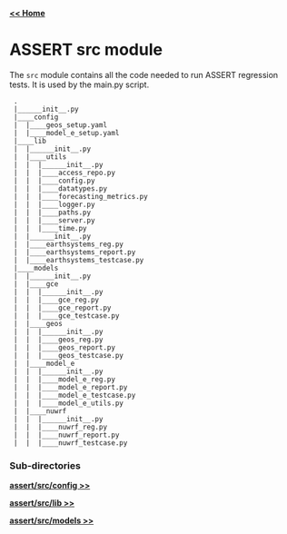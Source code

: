 [__<< Home__](../doc/README.md)

# ASSERT src module

The `src` module contains all the code needed to run ASSERT
regression tests. It is used by the main.py script.


```
 .
 |______init__.py
 |____config
 |  |____geos_setup.yaml
 |  |____model_e_setup.yaml
 |____lib
 |  |______init__.py
 |  |____utils
 |  |  |______init__.py
 |  |  |____access_repo.py
 |  |  |____config.py
 |  |  |____datatypes.py
 |  |  |____forecasting_metrics.py
 |  |  |____logger.py
 |  |  |____paths.py
 |  |  |____server.py
 |  |  |____time.py
 |  |______init__.py
 |  |____earthsystems_reg.py
 |  |____earthsystems_report.py
 |  |____earthsystems_testcase.py
 |____models
 |  |______init__.py
 |  |____gce
 |  |  |______init__.py
 |  |  |____gce_reg.py
 |  |  |____gce_report.py
 |  |  |____gce_testcase.py
 |  |____geos
 |  |  |______init__.py
 |  |  |____geos_reg.py
 |  |  |____geos_report.py
 |  |  |____geos_testcase.py
 |  |____model_e
 |  |  |______init__.py
 |  |  |____model_e_reg.py
 |  |  |____model_e_report.py
 |  |  |____model_e_testcase.py
 |  |  |____model_e_utils.py
 |  |____nuwrf
 |  |  |______init__.py
 |  |  |____nuwrf_reg.py
 |  |  |____nuwrf_report.py
 |  |  |____nuwrf_testcase.py
```

### Sub-directories

[__assert/src/config >>__](config/README.md)

[__assert/src/lib >>__](lib/README.md)

[__assert/src/models >>__](models/README.md)